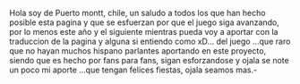Hola soy de Puerto montt, chile, un saludo a todos los que han hecho
posible esta pagina y que se esfuerzan por que el juego siga avanzando,
por lo menos este año y el siguiente mientras pueda voy a aportar con la
traduccion de la pagina y alguna si entiendo como xD... del juego ...que
raro que no hayan muchos hispano parlantes aportando en este proyecto,
siendo que es hecho por fans para fans, sigan esforzandose y ojala se
note un poco mi aporte ...que tengan felices fiestas, ojala seamos mas.-